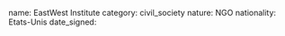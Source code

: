 name: EastWest Institute 
category: civil_society
nature:  NGO
nationality: Etats-Unis
date_signed:
    